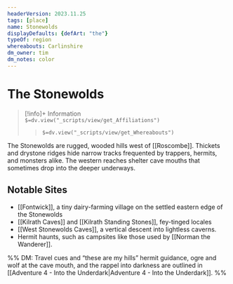 ```yaml
---
headerVersion: 2023.11.25
tags: [place]
name: Stonewolds
displayDefaults: {defArt: "the"}
typeOf: region
whereabouts: Carlinshire
dm_owner: tim
dm_notes: color
---
```

# The Stonewolds
>[!info]+ Information  
> `$=dv.view("_scripts/view/get_Affiliations")`  
>> `$=dv.view("_scripts/view/get_Whereabouts")`

The Stonewolds are rugged, wooded hills west of [[Roscombe]]. Thickets and drystone ridges hide narrow tracks frequented by trappers, hermits, and monsters alike. The western reaches shelter cave mouths that sometimes drop into the deeper underways.
## Notable Sites
- [[Fontwick]], a tiny dairy-farming village on the settled eastern edge of the Stonewolds
- [[Kilrath Caves]] and [[Kilrath Standing Stones]], fey-tinged locales
- [[West Stonewolds Caves]], a vertical descent into lightless caverns.  
- Hermit haunts, such as campsites like those used by [[Norman the Wanderer]].

%% DM: Travel cues and “these are my hills” hermit guidance, ogre and wolf at the cave mouth, and the rappel into darkness are outlined in [[Adventure 4 - Into the Underdark|Adventure 4 - Into the Underdark]]. %%
